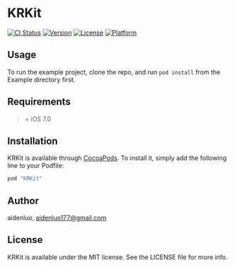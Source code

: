 # KRKit

[![CI Status](http://img.shields.io/travis/aidenluo/KRKit.svg?style=flat)](https://travis-ci.org/aidenluo/KRKit)
[![Version](https://img.shields.io/cocoapods/v/KRKit.svg?style=flat)](http://cocoapods.org/pods/KRKit)
[![License](https://img.shields.io/cocoapods/l/KRKit.svg?style=flat)](http://cocoapods.org/pods/KRKit)
[![Platform](https://img.shields.io/cocoapods/p/KRKit.svg?style=flat)](http://cocoapods.org/pods/KRKit)

## Usage

To run the example project, clone the repo, and run `pod install` from the Example directory first.

## Requirements

>= iOS 7.0

## Installation

KRKit is available through [CocoaPods](http://cocoapods.org). To install
it, simply add the following line to your Podfile:

```ruby
pod "KRKit"
```

## Author

aidenluo, aidenluo177@gmail.com

## License

KRKit is available under the MIT license. See the LICENSE file for more info.
